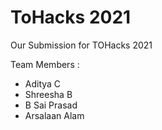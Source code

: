 # ToHacks 2021

Our Submission for TOHacks 2021

Team Members :
 - Aditya C
 - Shreesha B
 - B Sai Prasad
 - Arsalaan Alam
